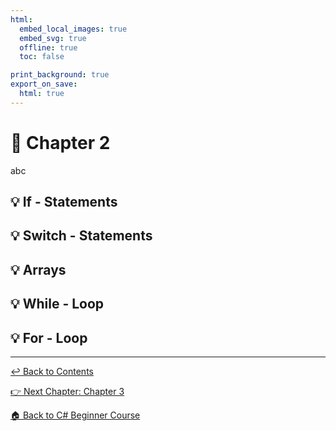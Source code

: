 ```yaml
---
html:
  embed_local_images: true
  embed_svg: true
  offline: true
  toc: false

print_background: true
export_on_save:
  html: true
---
```


# 📖 Chapter 2
abc

## 💡 If - Statements

## 💡 Switch - Statements

## 💡 Arrays

## 💡 While - Loop

## 💡 For - Loop

----

[↩️ Back to Contents](../csharp_beginner_introduction.html)

[👉 Next Chapter: Chapter 3](../chapters/chapter3.html)

[🏠 Back to C# Beginner Course](../../../Introduction.html)